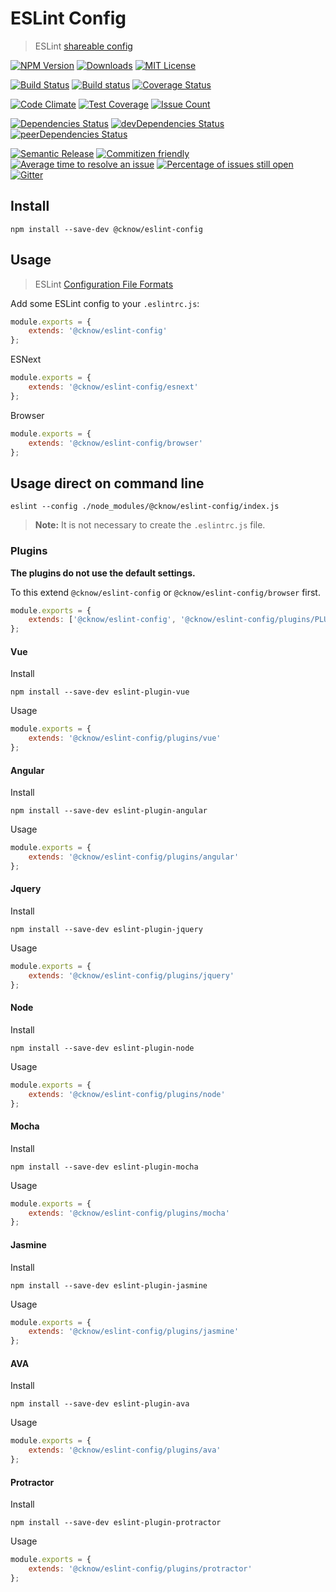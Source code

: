 # ESLint Config
> ESLint [shareable config](http://eslint.org/docs/developer-guide/shareable-configs.html)

[![NPM Version](https://img.shields.io/npm/v/@cknow/eslint-config.svg)](https://www.npmjs.com/package/@cknow/eslint-config)
[![Downloads](https://img.shields.io/npm/dt/@cknow/eslint-config.svg)](https://www.npmjs.com/package/@cknow/eslint-config)
[![MIT License](https://img.shields.io/npm/l/@cknow/eslint-config.svg)](LICENSE)

[![Build Status](https://travis-ci.org/cknow/eslint-config.svg?branch=master)](https://travis-ci.org/cknow/eslint-config)
[![Build status](https://ci.appveyor.com/api/projects/status/wn7a9c99eep8ydma/branch/master?svg=true)](https://ci.appveyor.com/project/cknow/eslint-config/branch/master)
[![Coverage Status](https://coveralls.io/repos/github/cknow/eslint-config/badge.svg?branch=master)](https://coveralls.io/github/cknow/eslint-config?branch=master)

[![Code Climate](https://codeclimate.com/github/cknow/eslint-config/badges/gpa.svg)](https://codeclimate.com/github/cknow/eslint-config)
[![Test Coverage](https://codeclimate.com/github/cknow/eslint-config/badges/coverage.svg)](https://codeclimate.com/github/cknow/eslint-config/coverage)
[![Issue Count](https://codeclimate.com/github/cknow/eslint-config/badges/issue_count.svg)](https://codeclimate.com/github/cknow/eslint-config)

[![Dependencies Status](https://david-dm.org/cknow/eslint-config/status.svg)](https://david-dm.org/cknow/eslint-config)
[![devDependencies Status](https://david-dm.org/cknow/eslint-config/dev-status.svg)](https://david-dm.org/cknow/eslint-config?type=dev)
[![peerDependencies Status](https://david-dm.org/cknow/eslint-config/peer-status.svg)](https://david-dm.org/cknow/eslint-config?type=peer)

[![Semantic Release](https://img.shields.io/badge/%20%20%F0%9F%93%A6%F0%9F%9A%80-semantic--release-e10079.svg)](https://github.com/semantic-release/semantic-release)
[![Commitizen friendly](https://img.shields.io/badge/commitizen-friendly-brightgreen.svg)](http://commitizen.github.io/cz-cli/)
[![Average time to resolve an issue](http://isitmaintained.com/badge/resolution/cknow/eslint-config.svg)](http://isitmaintained.com/project/cknow/eslint-config)
[![Percentage of issues still open](http://isitmaintained.com/badge/open/cknow/eslint-config.svg)](http://isitmaintained.com/project/cknow/eslint-config)
[![Gitter](https://badges.gitter.im/cknow/eslint-config.svg)](https://gitter.im/cknow/eslint-config?utm_source=badge&utm_medium=badge&utm_campaign=pr-badge)

## Install

```
npm install --save-dev @cknow/eslint-config
```

## Usage
> ESLint [Configuration File Formats](http://eslint.org/docs/user-guide/configuring#configuration-file-formats)

Add some ESLint config to your `.eslintrc.js`:

```js
module.exports = {
    extends: '@cknow/eslint-config'
};
```

ESNext

```js
module.exports = {
    extends: '@cknow/eslint-config/esnext'
};
```

Browser

```js
module.exports = {
    extends: '@cknow/eslint-config/browser'
};
```

## Usage direct on command line

```
eslint --config ./node_modules/@cknow/eslint-config/index.js
```

> **Note:** It is not necessary to create the `.eslintrc.js` file.

### Plugins

**The plugins do not use the default settings.**

To this extend `@cknow/eslint-config` or `@cknow/eslint-config/browser` first.

```js
module.exports = {
    extends: ['@cknow/eslint-config', '@cknow/eslint-config/plugins/PLUGIN_NAME']
};
```

#### Vue

Install

```
npm install --save-dev eslint-plugin-vue
```

Usage

```js
module.exports = {
    extends: '@cknow/eslint-config/plugins/vue'
};
```

#### Angular

Install

```
npm install --save-dev eslint-plugin-angular
```

Usage

```js
module.exports = {
    extends: '@cknow/eslint-config/plugins/angular'
};
```

#### Jquery

Install

```
npm install --save-dev eslint-plugin-jquery
```

Usage

```js
module.exports = {
    extends: '@cknow/eslint-config/plugins/jquery'
};
```

#### Node

Install

```
npm install --save-dev eslint-plugin-node
```

Usage

```js
module.exports = {
    extends: '@cknow/eslint-config/plugins/node'
};
```

#### Mocha

Install

```
npm install --save-dev eslint-plugin-mocha
```

Usage

```js
module.exports = {
    extends: '@cknow/eslint-config/plugins/mocha'
};
```

#### Jasmine

Install

```
npm install --save-dev eslint-plugin-jasmine
```

Usage

```js
module.exports = {
    extends: '@cknow/eslint-config/plugins/jasmine'
};
```

#### AVA

Install

```
npm install --save-dev eslint-plugin-ava
```

Usage

```js
module.exports = {
    extends: '@cknow/eslint-config/plugins/ava'
};
```

#### Protractor

Install

```
npm install --save-dev eslint-plugin-protractor
```

Usage

```js
module.exports = {
    extends: '@cknow/eslint-config/plugins/protractor'
};
```

